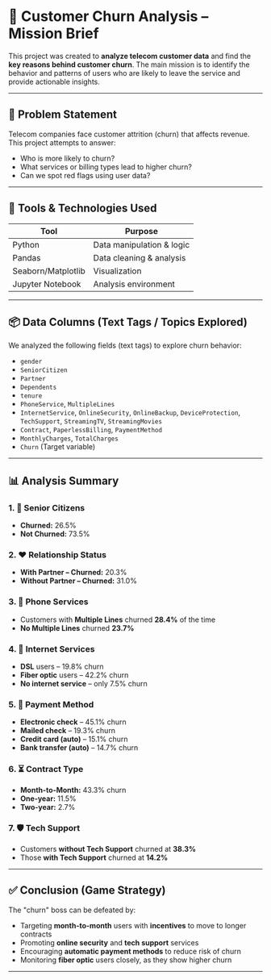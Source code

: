 # 🎯 Customer Churn Analysis – Mission Brief

This project was created to **analyze telecom customer data** and find the **key reasons behind customer churn**. The main mission is to identify the behavior and patterns of users who are likely to leave the service and provide actionable insights.

---

## 🚨 Problem Statement

Telecom companies face customer attrition (churn) that affects revenue. This project attempts to answer:

- Who is more likely to churn?
- What services or billing types lead to higher churn?
- Can we spot red flags using user data?

---

## 🔧 Tools & Technologies Used

| Tool            | Purpose                  |
|-----------------|--------------------------|
| Python          | Data manipulation & logic |
| Pandas          | Data cleaning & analysis |
| Seaborn/Matplotlib | Visualization          |
| Jupyter Notebook | Analysis environment    |

---

## 📦 Data Columns (Text Tags / Topics Explored)

We analyzed the following fields (text tags) to explore churn behavior:

- `gender`
- `SeniorCitizen`
- `Partner`
- `Dependents`
- `tenure`
- `PhoneService`, `MultipleLines`
- `InternetService`, `OnlineSecurity`, `OnlineBackup`, `DeviceProtection`, `TechSupport`, `StreamingTV`, `StreamingMovies`
- `Contract`, `PaperlessBilling`, `PaymentMethod`
- `MonthlyCharges`, `TotalCharges`
- `Churn` (Target variable)

---

## 📊 Analysis Summary

### 1. 👴 Senior Citizens  
- **Churned:** 26.5%  
- **Not Churned:** 73.5%

### 2. ❤️ Relationship Status  
- **With Partner – Churned:** 20.3%  
- **Without Partner – Churned:** 31.0%

### 3. 📱 Phone Services  
- Customers with **Multiple Lines** churned **28.4%** of the time  
- **No Multiple Lines** churned **23.7%**

### 4. 🔌 Internet Services  
- **DSL** users – 19.8% churn  
- **Fiber optic** users – 42.2% churn  
- **No internet service** – only 7.5% churn

### 5. 🧾 Payment Method  
- **Electronic check** – 45.1% churn  
- **Mailed check** – 19.3% churn  
- **Credit card (auto)** – 15.1% churn  
- **Bank transfer (auto)** – 14.7% churn

### 6. ⏳ Contract Type  
- **Month-to-Month:** 43.3% churn  
- **One-year:** 11.5%  
- **Two-year:** 2.7%

### 7. 🛡️ Tech Support  
- Customers **without Tech Support** churned at **38.3%**  
- Those **with Tech Support** churned at **14.2%**

---

## ✅ Conclusion (Game Strategy)

The "churn" boss can be defeated by:

- Targeting **month-to-month** users with **incentives** to move to longer contracts  
- Promoting **online security** and **tech support** services  
- Encouraging **automatic payment methods** to reduce risk of churn  
- Monitoring **fiber optic** users closely, as they show higher churn

---

